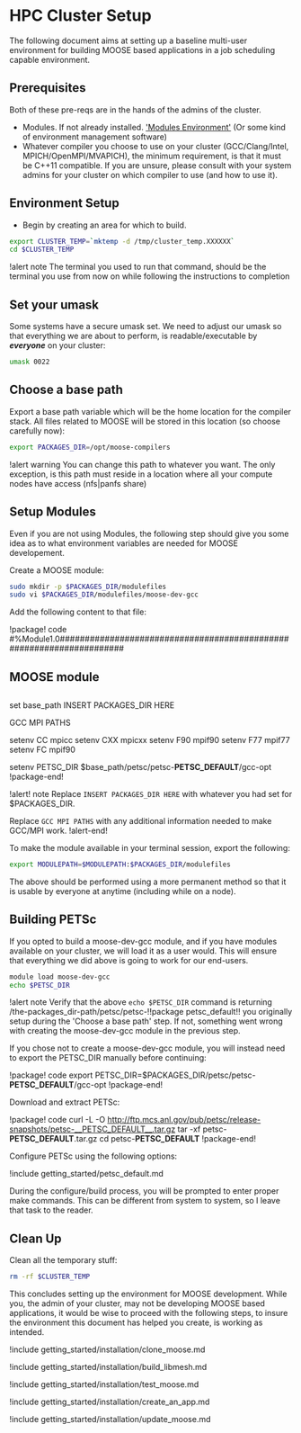 # HPC Cluster Setup

The following document aims at setting up a baseline multi-user environment for building MOOSE based
applications in a job scheduling capable environment.

## Prerequisites

Both of these pre-reqs are in the hands of the admins of the cluster.

- Modules. If not already installed. ['Modules Environment'](http://modules.sourceforge.net/) (Or
  some kind of environment management software)
- Whatever compiler you choose to use on your cluster (GCC/Clang/Intel, MPICH/OpenMPI/MVAPICH), the
  minimum requirement, is that it must be C++11 compatible. If you are unsure, please consult with
  your system admins for your cluster on which compiler to use (and how to use it).

## Environment Setup

- Begin by creating an area for which to build.

```bash
export CLUSTER_TEMP=`mktemp -d /tmp/cluster_temp.XXXXXX`
cd $CLUSTER_TEMP
```

!alert note
The terminal you used to run that command, should be the terminal you use from now on while following the instructions to completion

## Set your umask

Some systems have a secure umask set. We need to adjust our umask so that everything we are about
to perform, is readable/executable by _<b>everyone</b>_ on your cluster:

```bash
umask 0022
```

## Choose a base path

Export a base path variable which will be the home location for the compiler stack. All files
related to MOOSE will be stored in this location (so choose carefully now):

```bash
export PACKAGES_DIR=/opt/moose-compilers
```

!alert warning
You can change this path to whatever you want. The only exception, is this path must reside in a
location where all your compute nodes have access (nfs|panfs share)

## Setup Modules

Even if you are not using Modules, the following step should give you some idea as to what environment variables are needed for MOOSE developement.

Create a MOOSE module:

```bash
sudo mkdir -p $PACKAGES_DIR/modulefiles
sudo vi $PACKAGES_DIR/modulefiles/moose-dev-gcc
```

Add the following content to that file:

!package! code
#%Module1.0#####################################################################
##
## MOOSE module

##
set base_path   INSERT PACKAGES_DIR HERE

GCC MPI PATHS

setenv CC       mpicc
setenv CXX      mpicxx
setenv F90      mpif90
setenv F77      mpif77
setenv FC       mpif90

setenv          PETSC_DIR       $base_path/petsc/petsc-__PETSC_DEFAULT__/gcc-opt
!package-end!

!alert! note
Replace `INSERT PACKAGES_DIR HERE` with whatever you had set for $PACKAGES_DIR.

Replace `GCC MPI PATHS` with any additional information needed to make GCC/MPI work.
!alert-end!

To make the module available in your terminal session, export the following:

```bash
export MODULEPATH=$MODULEPATH:$PACKAGES_DIR/modulefiles
```

The above should be performed using a more permanent method so that it is usable by everyone at anytime (including while on a node).

## Building PETSc

If you opted to build a moose-dev-gcc module, and if you have modules available on your cluster, we will load it as a user would. This will ensure that everything we did above is going to work for our end-users.

```bash
module load moose-dev-gcc
echo $PETSC_DIR
```

!alert note
Verify that the above `echo $PETSC_DIR` command is returning /the-packages_dir-path/petsc/petsc-!!package petsc_default!! you originally setup during the 'Choose a base path' step. If not, something went wrong with creating the moose-dev-gcc module in the previous step.

If you chose not to create a moose-dev-gcc module, you will instead need to export the PETSC_DIR manually before continuing:

!package! code
export PETSC_DIR=$PACKAGES_DIR/petsc/petsc-__PETSC_DEFAULT__/gcc-opt
!package-end!

Download and extract PETSc:

!package! code
curl -L -O http://ftp.mcs.anl.gov/pub/petsc/release-snapshots/petsc-__PETSC_DEFAULT__.tar.gz
tar -xf petsc-__PETSC_DEFAULT__.tar.gz
cd petsc-__PETSC_DEFAULT__
!package-end!

Configure PETSc using the following options:

!include getting_started/petsc_default.md

During the configure/build process, you will be prompted to enter proper make commands. This can be different from system to system, so I leave that task to the reader.

## Clean Up

Clean all the temporary stuff:

```bash
rm -rf $CLUSTER_TEMP
```

This concludes setting up the environment for MOOSE development. While you, the admin of your cluster, may not be developing MOOSE based applications, it would be wise to proceed with the following steps, to insure the environment this document has helped you create, is working as intended.

!include getting_started/installation/clone_moose.md

!include getting_started/installation/build_libmesh.md

!include getting_started/installation/test_moose.md

!include getting_started/installation/create_an_app.md

!include getting_started/installation/update_moose.md
